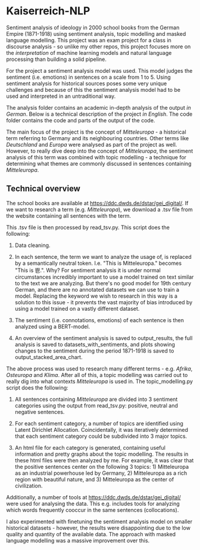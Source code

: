# Kaiserreich-NLP
Sentiment analysis of ideology in 2000 school books from the German Empire (1871-1918) using sentiment analysis, topic modelling and masked language modelling. This project was an exam project for a class in discourse analysis - so unlike my other repos, this project focuses more on the *interpretation* of machine learning models and natural language processing than building a solid pipeline.

For the project a sentiment analysis model was used. This model judges the sentiment (i.e. emotions) in sentences on a scale from 1 to 5. Using sentiment analysis for historical sources poses some very unique challenges and because of this the sentiment analysis model had to be used and interpreted in an untraditional way.  

The analysis folder contains an academic in-depth analysis of the output *in German*. Below is a technical description of the project *in English*. The code folder contains the code and parts of the output of the code.

The main focus of the project is the concept of *Mitteleuropa* - a historical term referring to Germany and its neighbouring countries. Other terms like *Deutschland* and *Europa* were analysed as part of the project as well. However, to really dive deep into the concept of *Mitteleuropa*, the sentiment analysis of this term was combined with topic modelling - a technique for determining what themes are commonly discussed in sentences containing *Mitteleuropa*.

## Technical overview
The school books are available at https://ddc.dwds.de/dstar/gei_digital/. If we want to research a term (e.g. *Mitteleuropa*), we download a .tsv file from the website containing all sentences with the term.

This .tsv file is then processed by read_tsv.py. This script does the following:

1) Data cleaning.

2) In each sentence, the term we want to analyze the usage of, is replaced by a semantically neutral token. I.e. "This is Mitteleuropa." becomes "This is 鬯.". Why? For sentiment analysis it is under normal circumstances incredibly important to use a model trained on text similar to the text we are analyzing. But there's no good model for 19th century German, and there are no annotated datasets we can use to train a model. Replacing the keyword we wish to research in this way is a solution to this issue - it prevents the vast majority of bias introduced by using a model trained on a vastly different dataset.

3) The sentiment (i.e. connotations, emotions) of each sentence is then analyzed using a BERT-model.

4) An overview of the sentiment analysis is saved to output_results, the full analysis is saved to datasets_with_sentiments, and plots showing changes to the sentiment during the period 1871-1918 is saved to output_stacked_area_chart.

The above process was used to research many different terms - e.g. *Afrika*, *Osteuropa* and *Klima*. After all of this, a topic modelling was carried out to really dig into what contexts *Mitteleuropa* is used in. The topic_modelling.py script does the following:

1) All sentences containing *Mitteleuropa* are divided into 3 sentiment categories using the output from read_tsv.py: positive, neutral and negative sentences. 

2) For each sentiment category, a number of topics are identified using Latent Dirichlet Allocation. Coincidentally, it was iteratively determined that each sentiment category could be subdivided into 3 major topics. 

3) An html file for each category is generated, containing useful information and pretty graphs about the topic modelling. The results in these html files were then analyzed by me. For example, it was clear that the positive sentences center on the following 3 topics: 1) Mitteleuropa as an industrial powerhouse led by Germany, 2) Mitteleuropa as a rich region with beautiful nature, and 3) Mitteleuropa as the center of civilization.

Additionally, a number of tools at https://ddc.dwds.de/dstar/gei_digital/ were used for analysing the data. This e.g. includes tools for analyzing which words frequently cooccur in the same sentences (collocations). 

I also experimented with finetuning the sentiment analysis model on smaller historical datasets - however, the results were disappointing due to the low quality and quantity of the available data. The approach with masked language modelling was a massive improvement over this.